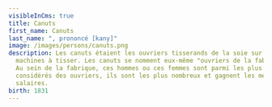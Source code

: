 ```yaml
---
visibleInCms: true
title: Canuts
first_name: Canuts
last_name: ", prononcé [kany]"
image: /images/persons/canuts.png
description: Les canuts étaient les ouvriers tisserands de la soie sur les
  machines à tisser. Les canuts se nomment eux-même "ouvriers de la fabrique".
  Au sein de la fabrique, ces hommes ou ces femmes sont parmi les plus
  considérés des ouvriers, ils sont les plus nombreux et gagnent les meilleurs
  salaires.
birth: 1831
---
```

